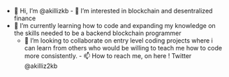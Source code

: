 - 👋 Hi, I’m @akillizkb
                             - 👀 I’m interested in blockchain and desentralized finance 
- 🌱 I’m currently learning how to code and expanding my knowledge on the skills needed to be a backend blockchain programmer
     - 💞️ I’m looking to collaborate on entry level coding projects where i can learn from others who would be willing to teach me how to code more consistently.
                   - 📫 How to reach me, on here ! Twitter @akilliz2kb

<!---
akillizkb/akillizkb
